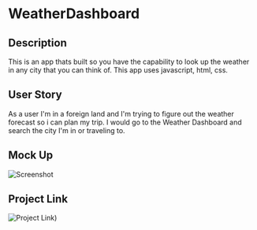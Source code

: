 # WeatherDashboard


## Description

This is an app thats built so you have the capability to look up the weather in any city that you can think of. This app uses javascript, html, css.

## User Story

As a user I'm in a foreign land and I'm trying to figure out the weather forecast so i can plan my trip. I would go to the Weather Dashboard and search the city I'm in or traveling to.

## Mock Up

![Screenshot](./assets/Images/screenshot.png)

## Project Link
![Project Link](https://skylardorn.github.io/WeatherDashboard/))
